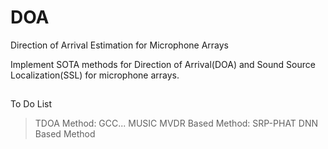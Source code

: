# DOA
Direction of Arrival Estimation for Microphone Arrays

Implement SOTA methods for Direction of Arrival(DOA) and Sound Source Localization(SSL) for microphone arrays.
## 
To Do List
> TDOA Method: GCC...
> MUSIC
> MVDR Based Method: SRP-PHAT
> DNN Based Method
